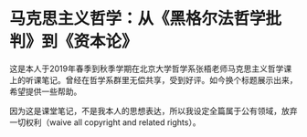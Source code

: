  
# 马克思主义哲学：从《黑格尔法哲学批判》到《资本论》

这是本人于2019年春季到秋季学期在北京大学哲学系张梧老师马克思主义哲学课上的听课笔记。曾经在哲学系群里无偿共享，受到好评。如今换个标题展示出来，希望提供一些帮助。

因为这是课堂笔记，不是我本人的思想表达，所以我设定全篇属于公有领域，放弃一切权利（waive all copyright and related rights）。
